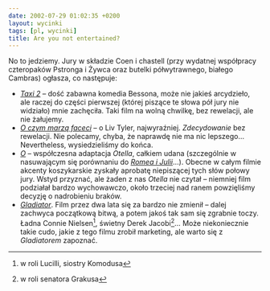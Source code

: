 ```yaml
---
date: 2002-07-29 01:02:35 +0200
layout: wycinki
tags: [pl, wycinki]
title: Are you not entertained?
---
```


No to jedziemy. Jury w składzie Coen i chastell (przy wydatnej współpracy czteropaków Pstronga i Żywca oraz butelki półwytrawnego, białego Cambras) ogłasza, co następuje:

* <cite>[Taxi 2](http://imdb.com/Title?0183869 '…na imdb.com')</cite> – dość zabawna komedia Bessona, może nie jakieś arcydzieło, ale raczej do części pierwszej (której piszące te słowa pół jury nie widziało) mnie zachęciła. Taki film na wolną chwilkę, bez rewelacji, ale nie żałujemy.
* <cite>[O czym marzą faceci](http://imdb.com/Title?0203755 'She’s three men over the legal limit')</cite> – o Liv Tyler, najwyraźniej. _Zdecydowanie_ bez rewelacji. Nie polecamy, chyba, że naprawdę nie ma nic lepszego… Nevertheless, wysiedzieliśmy do końca.
* <cite>[O](http://imdb.com/Title?0184791 'Nothing comes between two people’s love, like one person’s jealously')</cite> – współczesna adaptacja <cite>Otella</cite>, całkiem udana (szczególnie w nasuwającym się porównaniu do <cite>[Romea i Julii](http://imdb.com/Title?0117509 'My only love sprung from my only hate')</cite>…). Obecne w całym filmie akcenty koszykarskie zyskały aprobatę niepiszącej tych słów połowy jury. Wstyd przyznać, ale żaden z nas <cite>Otella</cite> nie czytał – niemniej film podziałał bardzo wychowawczo, około trzeciej nad ranem powzięliśmy decyzję o nadrobieniu braków.
* <cite>[Gladiator](http://imdb.com/Title?0172495 'Some sought glory, fame and honor. He came for revenge.')</cite>. Film przez dwa lata się za bardzo nie zmienił – dalej zachwyca początkową bitwą, a potem jakoś tak sam się zgrabnie toczy. Ładna Connie Nielsen[^1], świetny Derek Jacobi[^2]… Może niekoniecznie takie cudo, jakie z tego filmu zrobił marketing, ale warto się z <cite>Gladiatorem</cite> zapoznać.

[^1]: w roli Lucilli, siostry Komodusa
[^2]: w roli senatora Grakusa

